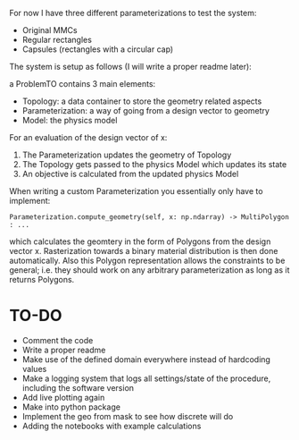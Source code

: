 For now I have three different parameterizations to test the system:
- Original MMCs
- Regular rectangles
- Capsules (rectangles with a circular cap)

The system is setup as follows (I will write a proper readme later):

a ProblemTO contains 3 main elements:
- Topology: a data container to store the geometry related aspects
- Parameterization: a way of going from a design vector to geometry
- Model: the physics model

For an evaluation of the design vector of x:
1. The Parameterization updates the geometry of Topology
2. The Topology gets passed to the physics Model which updates its state
3. An objective is calculated from the updated physics Model

When writing a custom Parameterization you essentially only have to implement:
```
Parameterization.compute_geometry(self, x: np.ndarray) -> MultiPolygon : ...
```
which calculates the geomtery in the form of Polygons from the design vector x.
Rasterization towards a binary material distribution is then done automatically.
Also this Polygon representation allows the constraints to be general; i.e. they 
should work on any arbitrary parameterization as long as it returns Polygons.

# TO-DO
- Comment the code
- Write a proper readme
- Make use of the defined domain everywhere instead of hardcoding values
- Make a logging system that logs all settings/state of the procedure, including the software version
- Add live plotting again
- Make into python package
- Implement the geo from mask to see how discrete will do
- Adding the notebooks with example calculations